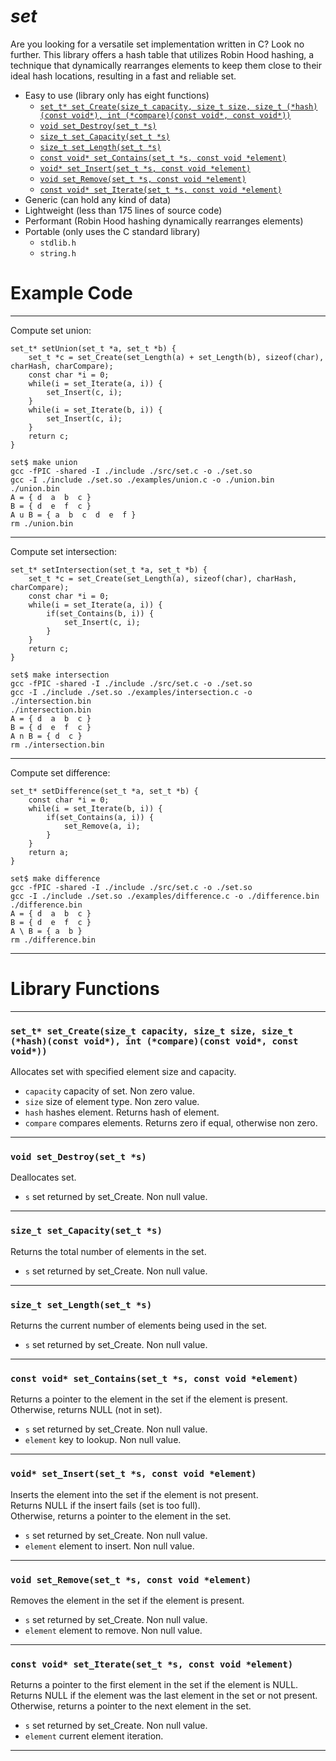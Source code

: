 # ***set***
Are you looking for a versatile set implementation written in C? Look no further. This library offers a hash table that utilizes Robin Hood hashing, a technique that dynamically rearranges elements to keep them close to their ideal hash locations, resulting in a fast and reliable set.
- Easy to use (library only has eight functions)
  + [```set_t* set_Create(size_t capacity, size_t size, size_t (*hash)(const void*), int (*compare)(const void*, const void*))```](#set_t-set_createsize_t-capacity-size_t-size-size_t-hashconst-void-int-compareconst-void-const-void)
  + [```void set_Destroy(set_t *s)```](#void-set_destroyset_t-s)
  + [```size_t set_Capacity(set_t *s)```](#size_t-set_capacityset_t-s)
  + [```size_t set_Length(set_t *s)```](#size_t-set_lengthset_t-s)
  + [```const void* set_Contains(set_t *s, const void *element)```](#const-void-set_containsset_t-s-const-void-element)
  + [```void* set_Insert(set_t *s, const void *element)```](#void-set_insertset_t-s-const-void-element)
  + [```void set_Remove(set_t *s, const void *element)```](#void-set_removeset_t-s-const-void-element)
  + [```const void* set_Iterate(set_t *s, const void *element)```](#const-void-set_iterateset_t-s-const-void-element)
- Generic (can hold any kind of data)
- Lightweight (less than 175 lines of source code)
- Performant (Robin Hood hashing dynamically rearranges elements)
- Portable (only uses the C standard library)
  + ```stdlib.h```
  + ```string.h```
# Example Code
---
Compute set union:
```
set_t* setUnion(set_t *a, set_t *b) {
    set_t *c = set_Create(set_Length(a) + set_Length(b), sizeof(char), charHash, charCompare);
    const char *i = 0;
    while(i = set_Iterate(a, i)) {
        set_Insert(c, i);
    }
    while(i = set_Iterate(b, i)) {
        set_Insert(c, i);
    }
    return c;
}
```
```
set$ make union
gcc -fPIC -shared -I ./include ./src/set.c -o ./set.so
gcc -I ./include ./set.so ./examples/union.c -o ./union.bin
./union.bin
A = { d  a  b  c }
B = { d  e  f  c }
A u B = { a  b  c  d  e  f }
rm ./union.bin
```
---
Compute set intersection:
```
set_t* setIntersection(set_t *a, set_t *b) {
    set_t *c = set_Create(set_Length(a), sizeof(char), charHash, charCompare);
    const char *i = 0;
    while(i = set_Iterate(a, i)) {
        if(set_Contains(b, i)) {
            set_Insert(c, i);
        }
    }
    return c;
}
```
```
set$ make intersection
gcc -fPIC -shared -I ./include ./src/set.c -o ./set.so
gcc -I ./include ./set.so ./examples/intersection.c -o ./intersection.bin
./intersection.bin
A = { d  a  b  c }
B = { d  e  f  c }
A n B = { d  c }
rm ./intersection.bin
```
---
Compute set difference:
```
set_t* setDifference(set_t *a, set_t *b) {
    const char *i = 0;
    while(i = set_Iterate(b, i)) {
        if(set_Contains(a, i)) {
            set_Remove(a, i);
        }
    }
    return a;
}
```
```
set$ make difference 
gcc -fPIC -shared -I ./include ./src/set.c -o ./set.so
gcc -I ./include ./set.so ./examples/difference.c -o ./difference.bin
./difference.bin
A = { d  a  b  c }
B = { d  e  f  c }
A \ B = { a  b }
rm ./difference.bin
```
---
# Library Functions
---
### ```set_t* set_Create(size_t capacity, size_t size, size_t (*hash)(const void*), int (*compare)(const void*, const void*))```
Allocates set with specified element size and capacity.  
- ```capacity``` capacity of set. Non zero value.
- ```size``` size of element type. Non zero value.
- ```hash``` hashes element. Returns hash of element.
- ```compare``` compares elements. Returns zero if equal, otherwise non zero.

---
### ```void set_Destroy(set_t *s)```
Deallocates set.  
- ```s``` set returned by set_Create. Non null value.
---
### ```size_t set_Capacity(set_t *s)```
Returns the total number of elements in the set.  
- ```s``` set returned by set_Create. Non null value.
---
### ```size_t set_Length(set_t *s)```
Returns the current number of elements being used in the set.  
- ```s``` set returned by set_Create. Non null value.
---
### ```const void* set_Contains(set_t *s, const void *element)```
Returns a pointer to the element in the set if the element is present.  
Otherwise, returns NULL (not in set).  
- ```s``` set returned by set_Create. Non null value.
- ```element``` key to lookup. Non null value.
---
### ```void* set_Insert(set_t *s, const void *element)```
Inserts the element into the set if the element is not present.  
Returns NULL if the insert fails (set is too full).  
Otherwise, returns a pointer to the element in the set.  
- ```s``` set returned by set_Create. Non null value.
- ```element``` element to insert. Non null value.
---
### ```void set_Remove(set_t *s, const void *element)```
Removes the element in the set if the element is present.  
- ```s``` set returned by set_Create. Non null value.
- ```element``` element to remove. Non null value.
---
### ```const void* set_Iterate(set_t *s, const void *element)```
Returns a pointer to the first element in the set if the element is NULL.  
Returns NULL if the element was the last element in the set or not present.  
Otherwise, returns a pointer to the next element in the set.  
- ```s``` set returned by set_Create. Non null value.
- ```element``` current element iteration.
---
